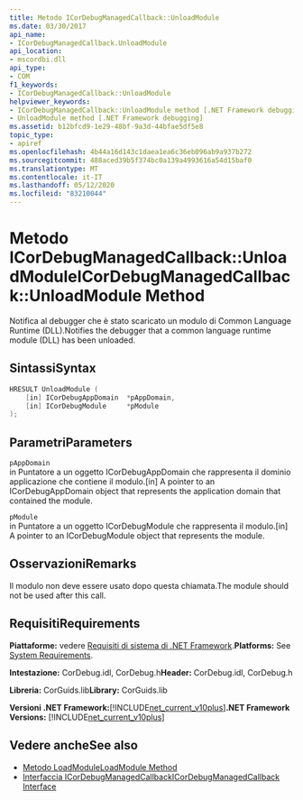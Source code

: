 ```yaml
---
title: Metodo ICorDebugManagedCallback::UnloadModule
ms.date: 03/30/2017
api_name:
- ICorDebugManagedCallback.UnloadModule
api_location:
- mscordbi.dll
api_type:
- COM
f1_keywords:
- ICorDebugManagedCallback::UnloadModule
helpviewer_keywords:
- ICorDebugManagedCallback::UnloadModule method [.NET Framework debugging]
- UnloadModule method [.NET Framework debugging]
ms.assetid: b12bfcd9-1e29-48bf-9a3d-44bfae5df5e8
topic_type:
- apiref
ms.openlocfilehash: 4b44a16d143c1daea1ea6c36eb096ab9a937b272
ms.sourcegitcommit: 488aced39b5f374bc0a139a4993616a54d15baf0
ms.translationtype: MT
ms.contentlocale: it-IT
ms.lasthandoff: 05/12/2020
ms.locfileid: "83210044"
---
```

# <a name="icordebugmanagedcallbackunloadmodule-method"></a><span data-ttu-id="6c6fd-102">Metodo ICorDebugManagedCallback::UnloadModule</span><span class="sxs-lookup"><span data-stu-id="6c6fd-102">ICorDebugManagedCallback::UnloadModule Method</span></span>
<span data-ttu-id="6c6fd-103">Notifica al debugger che è stato scaricato un modulo di Common Language Runtime (DLL).</span><span class="sxs-lookup"><span data-stu-id="6c6fd-103">Notifies the debugger that a common language runtime module (DLL) has been unloaded.</span></span>  
  
## <a name="syntax"></a><span data-ttu-id="6c6fd-104">Sintassi</span><span class="sxs-lookup"><span data-stu-id="6c6fd-104">Syntax</span></span>  
  
```cpp  
HRESULT UnloadModule (  
    [in] ICorDebugAppDomain  *pAppDomain,  
    [in] ICorDebugModule     *pModule  
);  
```  
  
## <a name="parameters"></a><span data-ttu-id="6c6fd-105">Parametri</span><span class="sxs-lookup"><span data-stu-id="6c6fd-105">Parameters</span></span>  
 `pAppDomain`  
 <span data-ttu-id="6c6fd-106">in Puntatore a un oggetto ICorDebugAppDomain che rappresenta il dominio applicazione che contiene il modulo.</span><span class="sxs-lookup"><span data-stu-id="6c6fd-106">[in] A pointer to an ICorDebugAppDomain object that represents the application domain that contained the module.</span></span>  
  
 `pModule`  
 <span data-ttu-id="6c6fd-107">in Puntatore a un oggetto ICorDebugModule che rappresenta il modulo.</span><span class="sxs-lookup"><span data-stu-id="6c6fd-107">[in] A pointer to an ICorDebugModule object that represents the module.</span></span>  
  
## <a name="remarks"></a><span data-ttu-id="6c6fd-108">Osservazioni</span><span class="sxs-lookup"><span data-stu-id="6c6fd-108">Remarks</span></span>  
 <span data-ttu-id="6c6fd-109">Il modulo non deve essere usato dopo questa chiamata.</span><span class="sxs-lookup"><span data-stu-id="6c6fd-109">The module should not be used after this call.</span></span>  
  
## <a name="requirements"></a><span data-ttu-id="6c6fd-110">Requisiti</span><span class="sxs-lookup"><span data-stu-id="6c6fd-110">Requirements</span></span>  
 <span data-ttu-id="6c6fd-111">**Piattaforme:** vedere [Requisiti di sistema di .NET Framework](../../get-started/system-requirements.md).</span><span class="sxs-lookup"><span data-stu-id="6c6fd-111">**Platforms:** See [System Requirements](../../get-started/system-requirements.md).</span></span>  
  
 <span data-ttu-id="6c6fd-112">**Intestazione:** CorDebug.idl, CorDebug.h</span><span class="sxs-lookup"><span data-stu-id="6c6fd-112">**Header:** CorDebug.idl, CorDebug.h</span></span>  
  
 <span data-ttu-id="6c6fd-113">**Libreria:** CorGuids.lib</span><span class="sxs-lookup"><span data-stu-id="6c6fd-113">**Library:** CorGuids.lib</span></span>  
  
 <span data-ttu-id="6c6fd-114">**Versioni .NET Framework:**[!INCLUDE[net_current_v10plus](../../../../includes/net-current-v10plus-md.md)]</span><span class="sxs-lookup"><span data-stu-id="6c6fd-114">**.NET Framework Versions:** [!INCLUDE[net_current_v10plus](../../../../includes/net-current-v10plus-md.md)]</span></span>  
  
## <a name="see-also"></a><span data-ttu-id="6c6fd-115">Vedere anche</span><span class="sxs-lookup"><span data-stu-id="6c6fd-115">See also</span></span>

- [<span data-ttu-id="6c6fd-116">Metodo LoadModule</span><span class="sxs-lookup"><span data-stu-id="6c6fd-116">LoadModule Method</span></span>](icordebugmanagedcallback-loadmodule-method.md)
- [<span data-ttu-id="6c6fd-117">Interfaccia ICorDebugManagedCallback</span><span class="sxs-lookup"><span data-stu-id="6c6fd-117">ICorDebugManagedCallback Interface</span></span>](icordebugmanagedcallback-interface.md)
